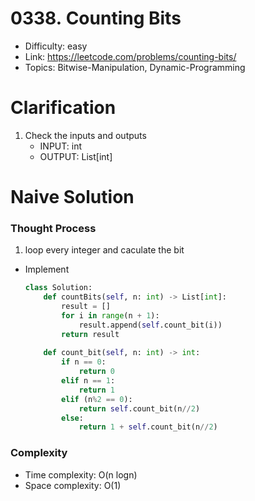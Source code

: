 # 0338. Counting Bits

* Difficulty: easy
* Link: https://leetcode.com/problems/counting-bits/
* Topics: Bitwise-Manipulation, Dynamic-Programming

# Clarification

1. Check the inputs and outputs
    - INPUT: int
    - OUTPUT: List[int]

# Naive Solution

### Thought Process

1. loop every integer and caculate the bit
- Implement
    
    ```python
    class Solution:
        def countBits(self, n: int) -> List[int]:
            result = []
            for i in range(n + 1):
                result.append(self.count_bit(i))
            return result
        
        def count_bit(self, n: int) -> int:
            if n == 0:
                return 0
            elif n == 1:
                return 1
            elif (n%2 == 0):
                return self.count_bit(n//2)
            else:
                return 1 + self.count_bit(n//2)
    ```
    

### Complexity

- Time complexity: O(n logn)
- Space complexity: O(1)